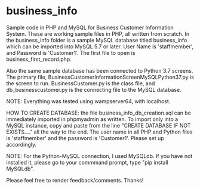 # business_info
Sample code in PHP and MySQL for Business Customer Information System. 
These are working sample files in PHP, all written from scratch.  In the business_info folder is a sample MySQL database titled business_info which can be imported into MySQL 5.7 or later.  User Name is 'staffmember', and Password is 'Customer1'.  The first file to open is business_first_record.php.


Also the same sample database has been connected to Python 3.7 screens.  The primary file, BusinessCustomerInformationScreenMySQLPython37.py is the screen to run.  BusinessCustomer.py is the class file, and db_businesscustomer.py is the connecting file to the MySQL database.

NOTE:  Everything was tested using wampserver64, with localhost.  

HOW TO CREATE DATABASE:  the file business_info_db_creation.sql can be immediately imported in phpmyadmin as written.  To import only into a MySQL instance, copy and paste from the line "CREATE DATABASE IF NOT EXISTS...." all the way to the end.  The user name in all PHP and Python files is 'staffmember' and the password is 'Customer1'.  Please set up accordingly.

NOTE:  For the Python-MySQL connection, I used MySQLdb.  If you have not installed it, please go to your commmand prompt, type "pip install MySQLdb".  

Please feel free to render feedback/comments.  Thanks!
